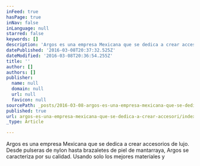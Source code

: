 ```yaml
---
inFeed: true
hasPage: true
inNav: false
inLanguage: null
starred: false
keywords: []
description: 'Argos es una empresa Mexicana que se dedica a crear accesorios. '
datePublished: '2016-03-08T20:37:32.525Z'
dateModified: '2016-03-08T20:36:54.255Z'
title: ''
author: []
authors: []
publisher:
  name: null
  domain: null
  url: null
  favicon: null
sourcePath: _posts/2016-03-08-argos-es-una-empresa-mexicana-que-se-dedica-a-crear-accesori.md
published: true
url: argos-es-una-empresa-mexicana-que-se-dedica-a-crear-accesori/index.html
_type: Article

---
```

Argos es una empresa Mexicana que se dedica a crear accesorios de lujo. Desde pulseras de nylon hasta brazaletes de piel de mantarraya, Argos se caracteriza por su calidad. Usando solo los mejores materiales y